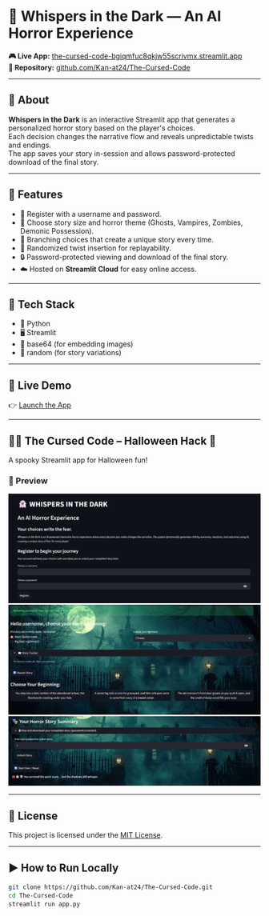 # 👻 Whispers in the Dark — An AI Horror Experience

**🎮 Live App:** [the-cursed-code-bgiqmfuc8qkjw55scrivmx.streamlit.app](https://the-cursed-code-bgiqmfuc8qkjw55scrivmx.streamlit.app/)  
**💾 Repository:** [github.com/Kan-at24/The-Cursed-Code](https://github.com/Kan-at24/The-Cursed-Code)

---

## 🔮 About
**Whispers in the Dark** is an interactive Streamlit app that generates a personalized horror story based on the player's choices.  
Each decision changes the narrative flow and reveals unpredictable twists and endings.  
The app saves your story in-session and allows password-protected download of the final story.

---

## 🧠 Features
- 🧾 Register with a username and password.  
- 🧩 Choose story size and horror theme (Ghosts, Vampires, Zombies, Demonic Possession).  
- 🔀 Branching choices that create a unique story every time.  
- 🎲 Randomized twist insertion for replayability.  
- 🔒 Password-protected viewing and download of the final story.  
- ☁️ Hosted on **Streamlit Cloud** for easy online access.  

---

## 🧰 Tech Stack
- 🐍 Python  
- 🖥️ Streamlit  
- 🧱 base64 (for embedding images)  
- 🎲 random (for story variations)  

---

## 🚀 Live Demo
👉 [Launch the App](https://the-cursed-code-bgiqmfuc8qkjw55scrivmx.streamlit.app/)

---

## 🧟‍♂️ The Cursed Code – Halloween Hack 🎃
A spooky Streamlit app for Halloween fun!

### 👀 Preview
![Home Page](main_screen.png)  
![Game Screen](stroy_generator.png)  
![Result Screen](final.png)

---

## 📜 License
This project is licensed under the [MIT License](./LICENSE).

---

## ▶️ How to Run Locally

```bash
git clone https://github.com/Kan-at24/The-Cursed-Code.git
cd The-Cursed-Code
streamlit run app.py
